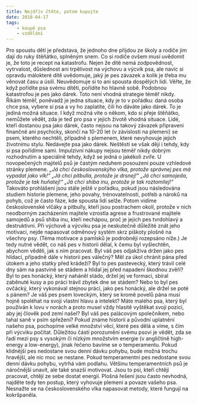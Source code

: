```yaml
---
title: Nejdřív čtěte, potom kupujte
date: 2018-04-17
tags: 
    - koupě psa
    - vzdělání
---
```

Pro spoustu dětí je představa, že jednoho dne přijdou ze školy a rodiče jim dají do ruky štěňátko, splněným snem. Co si rodiče ovšem musí uvědomit je, že toto je recept na katastrofu. Nejen že dítě nemá zodpovědnost, vytrvalost, důslednost ani trpělivost na výchovu a výcvik psa, ale navíc si opravdu málokteré dítě uvědomuje, jaký je pes závazek a kolik je třeba mu věnovat času a úsilí. Neuvědomuje si to ani spousta dospělých lidí. Věřte, že když pořídíte psa svému dítěti, pořídíte ho hlavně sobě.
Podobnou katastrofou je pes jako dárek. Toto není vhodná strategie téměř nikdy. Říkám téměř, poněvadž je jedna situace, kdy je to v pořádku: daná osoba chce psa, vybere si psa a vy ho zaplatíte, čili ho dáváte jako dárek. To je jediná možná situace. I když možná víte o někom, kdo si přeje štěňátko, nemůžete vědět, zda je teď pro psa v jejich životě vhodná situace. Lidé, kteří dostanou psa jako dárek, často nejsou na takový závazek připraveni finančně ani psychicky, skončí na 10-20 let (v závislosti na plemeni) se psem, kterého nechtěli, případně s plemenem, které nevyhovuje jejich životnímu stylu. Nedávejte psa jako dárek.
Neštěstí se však dějí i tehdy, kdy si psa pořídíme sami. Impulzivní nákupy nejsou téměř nikdy dobrým rozhodnutím a speciálně tehdy, když se jedná o jakékoli zvíře. U novopečených majitelů psů je častým neduhem posouzení pouze vzhledové stránky plemene.
*„Já chci československýho vlka, protože správnej pes má vypadat jako vlk!“*
*„Já chci pitbulla, protože je drsnej!“*
*„Já chci samojeda, protože je tak huňatej!“*
*„Já chci shiba inu, protože je tak roztomilej!“*
Takováto prohlášení jsou stále ještě v pořádku, pokud jsou následována studiem historie plemene, jeho povahy, trénovatelnosti, potřeb a nároků na pohyb, což je často fáze, kde spousta lidí selže. Potom vidíme československé vlčáky a pitbully, kteří jsou postrachem okolí, protože v nich neodborným zacházením majitele vzrostla agrese a frustrované majitele samojedů a psů shiba inu, kteří nechápou, proč je jejich pes tvrdohlavý a destruktivní.
Při výchově a výcviku psa je neskutečně důležité znát jeho motivaci, nejde napasovat odměnový systém skrz piškoty plošně na všechny psy. (Téma motivace a pamlsků je podrobněji rozepsáno níže.) Je tedy nutné vědět, co náš pes v historii dělal, k čemu byl vyšlechtěn, abychom věděli, jak s ním pracovat. Byl váš pes odjakživa držen jako pes hlídací, případně dále v historii pes válečný? Měl za úkol chránit pána před útokem a jeho statky před krádeží? Byl to pes pastevecký, který trávil celé dny sám na pastvině se stádem a hlídal jej před napadení škodnou zvěří? Byl to pes honácký, který naháněl stádo, držel jej ve formaci, sbíral zaběnuté kusy a po práci trávil zbytek dne se stádem? Nebo to byl pes ovčácký, který vykonával stejnou práci, jako pes honácký, ale držel se poté s pánem? Je váš pes psem loveckým, který se kromě povelů pána musí hojně spoléhat na svoji vlastní hlavu a intelekt? Máte malého psa, který byl používán k lovu v norách a proto musel vždy hlasitě vyštěkat svoji pozici, aby jej člověk pod zemí našel? Byl váš pes palácovým společníkem, nebo tahal saně v psím spřežení? Pokud známe historii a původní uplatnění našeho psa, pochopíme velké množství věcí, které pes dělá a víme, s čím při výcviku počítat.
Důležitou částí porozumění svému psovi je vědět, zda se řadí mezi psy s vysokým či nízkým množstvím energie (v angličtině high-energy a low-energy), jinak řečeno bavíme se o temperamentu. Pokud klidnější pes nedostane svou denní dávku pohybu, bude možná trochu hravější, ale nic moc se nestane. Pokud temperamentní pes nedostane svou denní dávku pohybu, vytrhá vám podlahu. Většinu temperamentních psů je náročnější unavit, ale také snazší motivovat. Jsou to psi, kteří chtějí pracovat, chtějí ze sebe dostat energii.
Plošná řešení jsou často nevhodná, najděte tedy ten postup, který vyhovuje plemeni a povaze vašeho psa. Nesnažte se na československého vlka napasovat metody, které fungují na kokršpaněla.

